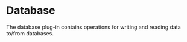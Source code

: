 Database
========

The database plug-in contains operations for writing and reading data
to/from databases.
